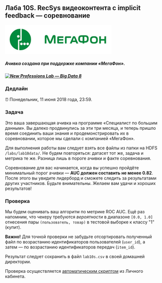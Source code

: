 ## Лаба 10S. RecSys видеоконтента с implicit feedback — соревнование

<img width="350px" src="images/megafon_logo.jpg">

##### Ачивка создана при поддержке компании «МегаФон».

##### [![New Professions Lab — Big Data 8](http://data.newprolab.com/public-newprolab-com/npl7.svg)](https://github.com/newprolab/content_bigdata8)

### Дедлайн

⏰ Понедельник, 11 июня 2018 года, 23:59.

### Задача

Это ваша завершающая ачивка на программе «Специалист по большим данным». Вы далеко продвинулись за эти три месяца, и теперь пришло время соединить ваши знания и продемонстрировать их в соревновании, которое мы сделали с компанией «МегаФон».

Для выполнения работы вам следует взять все файлы из папки на HDFS `/labs/lab10data/`. Не будем повторяться: датасет тот же, задача и метрика те же. Разница лишь в пороге ачивки и факте соревнования.

Соревнование для вас начинается, когда вы успешно пройдёте минимальный порог ачивки — **AUC должен составить не менее 0.82**. После этого вы увидите лидерборд и сможете следить за результатами других участников. Будьте внимательны. Желаем вам удачи и хороших результатов!

### Проверка

Мы будем оценивать ваш алгоритм по метрике ROC AUC. Ещё раз напомним, что чекеру требуются *вероятности* в диапазоне `[0.0, 1.0]` отнесения пары `(пользователь, товар)` в тестовой выборке к классу "1" (купит).

**Важно!** Для точной проверки не забудьте отсортировать полученный файл по возрастанию идентификаторов пользователей (`user_id`), а затем — по возрастанию идентификаторов передач (`item_id`).

Результат следует сохранить в файл `lab10s.csv` в своей домашней директории.

Проверка осуществляется [автоматическим скриптом](http://lk.newprolab.com/lab/laba10s) из Личного кабинета.
